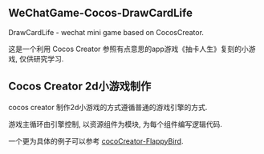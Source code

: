 ## WeChatGame-Cocos-DrawCardLife

DrawCardLife - wechat mini game based on CocosCreator.

这是一个利用 Cocos Creator 参照有点意思的app游戏《抽卡人生》复刻的小游戏, 仅供研究学习.

## Cocos Creator 2d小游戏制作

cocos creator 制作2d小游戏的方式遵循普通的游戏引擎的方式.

游戏主循环由引擎控制, 以资源组件为模块, 为每个组件编写逻辑代码.

一个更为具体的例子可以参考 [cocoCreator-FlappyBird](https://github.com/sanyuelanv/cocoCreator-FlappyBird).

